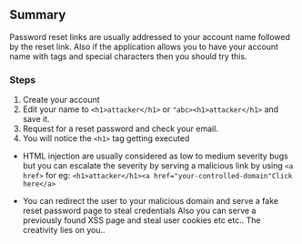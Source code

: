 
## Summary
Password reset links are usually addressed to your account name followed by the reset link. Also if the application allows
you to have your account name with tags and special characters then you should try this.

### Steps

1. Create your account
2. Edit your name to `<h1>attacker</h1>` or `"abc><h1>attacker</h1>` and save it.
3. Request for a reset password and check your email.
4. You will notice the `<h1>` tag getting executed

* HTML injection are usually considered as low to medium severity bugs but you can escalate the severity by serving a 
malicious link by using `<a href>` for eg: `<h1>attacker</h1><a href="your-controlled-domain"Click here</a>`

* You can redirect the user to your malicious domain and serve a fake reset password page to steal credentials 
Also you can serve a previously found XSS page and steal user cookies etc etc.. The creativity lies on you..


